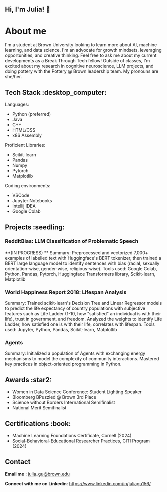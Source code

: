 ## Hi, I'm Julia! :wave:
<h1> About me </h1>
I'm a student at Brown University looking to learn more about AI, machine learning, and data science. I'm an advocate for growth mindsets, leveraging opportunities, and creative thinking. Feel free to ask me about my current developments as a Break Through Tech fellow! Outside of classes, I'm excited about my research in cognitive neuroscience, LLM projects, and doing pottery with the Pottery @ Brown leadership team. My pronouns are she/her.


<h2> Tech Stack :desktop_computer: </h2>
Languages: 

- Python (preferred)
- Java
- C++
- HTML/CSS
- x86 Assembly

Proficient Libraries:

- Scikit-learn
- Pandas
- Numpy
- Pytorch
- Matplotlib

Coding environments:

- VSCode
- Jupyter Notebooks
- Intellij IDEA
- Google Colab

<h2> Projects :seedling: </h2>
<h3> RedditBias: LLM Classification of Problematic Speech </h3>
**(IN PROGRESS) **
Summary: Preprocessed and vectorized 7,000+ examples of labelled text with Huggingface's BERT tokenizer, then trained a BERT large language model to identify sentences with bias (racial, sexually orientation-wise, gender-wise, religious-wise). Tools used: Google Colab, Python, Pandas, Pytorch, Huggingface Transformers library, Scikit-learn, Matplotlib

<h3> World Happiness Report 2018: Lifespan Analysis </h3>
Summary: Trained scikit-learn's Decision Tree and Linear Regressor models to predict the life expectancy of country populations with subjective features such as Life Ladder (1-10, how "satisfied" an individual is with their life), trust in government, and freedom. Analyzed the weights to identify Life Ladder, how satisfied one is with their life, correlates with lifespan. Tools used: Jupyter, Python, Pandas, Scikit-learn, Matplotlib

<h3> Agents </h3>
Summary: Initialized a population of Agents with exchanging energy mechanisms to model the complexity of community interactions. Mastered key practices in object-oriented programming in Python.

<h2> Awards :star2: </h2>

- Women in Data Science Conference: Student Lighting Speaker
- Bloomberg BPuzzled @ Brown 3rd Place
- Science without Borders International Semifinalist
- National Merit Semifinalist

<h2> Certifications :book: </h2>

- Machine Learning Foundations Certificate, Cornell (2024)
- Social-Behavioral-Educational Researcher Practices, CITI Program (2024)

<h2> Contact </h2>

**Email me** : julia_gu@brown.edu

**Connect with me on Linkedin**: https://www.linkedin.com/in/juliagu156/
<!--
**juliag-27/juliag-27** is a ✨ _special_ ✨ repository because its `README.md` (this file) appears on your GitHub profile.

Here are some ideas to get you started:

- 🔭 I’m currently working on ...
- 🌱 I’m currently learning ...
- 👯 I’m looking to collaborate on ...
- 🤔 I’m looking for help with ...
- 💬 Ask me about ...
- 📫 How to reach me: ...
- 😄 Pronouns: ...
- ⚡ Fun fact: ...
-->
